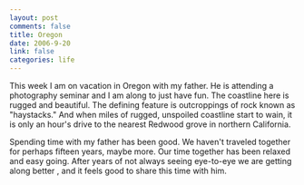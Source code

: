 ```yaml
--- 
layout: post
comments: false
title: Oregon
date: 2006-9-20
link: false
categories: life
---
```

This week I am on vacation in Oregon with my father. He is attending a photography seminar and I am along to just have fun. The coastline here is rugged and beautiful. The defining feature is outcroppings of rock known as "haystacks." And when miles of rugged, unspoiled coastline start to wain, it is only an hour's drive to the nearest Redwood grove in northern California.

Spending time with my father has been good. We haven't traveled together for perhaps fifteen years, maybe more. Our time together has been relaxed and easy going. After years of not always seeing eye-to-eye we are getting along better , and it feels good to share this time with him.


